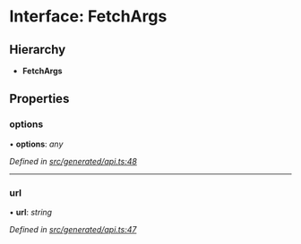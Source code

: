 # Interface: FetchArgs

## Hierarchy

* **FetchArgs**

## Properties

###  options

• **options**: *any*

*Defined in [src/generated/api.ts:48](https://github.com/mailslurp/mailslurp-client-ts-js/blob/9736ebe/src/generated/api.ts#L48)*

___

###  url

• **url**: *string*

*Defined in [src/generated/api.ts:47](https://github.com/mailslurp/mailslurp-client-ts-js/blob/9736ebe/src/generated/api.ts#L47)*
